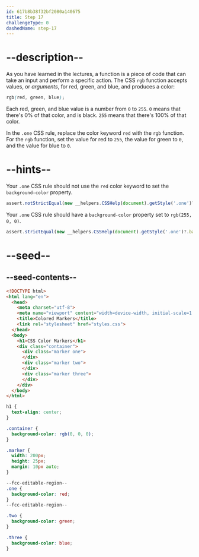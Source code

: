 ```yaml
---
id: 617b8b38f32bf2080a140675
title: Step 17
challengeType: 0
dashedName: step-17
---
```


# --description--

As you have learned in the lectures, a function is a piece of code that can take an input and perform a specific action. The CSS `rgb` function accepts values, or <dfn>arguments</dfn>, for red, green, and blue, and produces a color:

```css
rgb(red, green, blue);
```

Each red, green, and blue value is a number from `0` to `255`. `0` means that there's 0% of that color, and is black. `255` means that there's 100% of that color.

In the `.one` CSS rule, replace the color keyword `red` with the `rgb` function. For the `rgb` function, set the value for red to `255`, the value for green to `0`, and the value for blue to `0`.

# --hints--

Your `.one` CSS rule should not use the `red` color keyword to set the `background-color` property.

```js
assert.notStrictEqual(new __helpers.CSSHelp(document).getStyle('.one')?.backgroundColor, 'red');
```

Your `.one` CSS rule should have a `background-color` property set to `rgb(255, 0, 0)`.

```js
assert.strictEqual(new __helpers.CSSHelp(document).getStyle('.one')?.backgroundColor, 'rgb(255, 0, 0)');
```

# --seed--

## --seed-contents--

```html
<!DOCTYPE html>
<html lang="en">
  <head>
    <meta charset="utf-8">
    <meta name="viewport" content="width=device-width, initial-scale=1.0">
    <title>Colored Markers</title>
    <link rel="stylesheet" href="styles.css">
  </head>
  <body>
    <h1>CSS Color Markers</h1>
    <div class="container">
      <div class="marker one">
      </div>
      <div class="marker two">
      </div>
      <div class="marker three">
      </div>
    </div>
  </body>
</html>
```

```css
h1 {
  text-align: center;
}

.container {
  background-color: rgb(0, 0, 0);
}

.marker {
  width: 200px;
  height: 25px;
  margin: 10px auto;
}

--fcc-editable-region--
.one {
  background-color: red;
}
--fcc-editable-region--

.two {
  background-color: green;
}

.three {
  background-color: blue;
}

```
